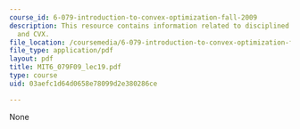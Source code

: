 ```yaml
---
course_id: 6-079-introduction-to-convex-optimization-fall-2009
description: This resource contains information related to disciplined convex programming
  and CVX.
file_location: /coursemedia/6-079-introduction-to-convex-optimization-fall-2009/03aefc1d64d0658e78099d2e380286ce_MIT6_079F09_lec19.pdf
file_type: application/pdf
layout: pdf
title: MIT6_079F09_lec19.pdf
type: course
uid: 03aefc1d64d0658e78099d2e380286ce

---
```

None